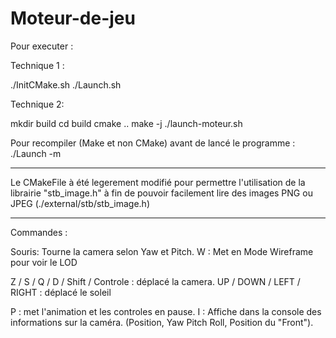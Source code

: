 # Moteur-de-jeu
Pour executer :

Technique 1 :

./InitCMake.sh
./Launch.sh

Technique 2:

mkdir build
cd build
cmake ..
make -j
./launch-moteur.sh

Pour recompiler (Make et non CMake) avant de lancé le programme :
./Launch -m

--- 

Le CMakeFile à été legerement modifié pour permettre l'utilisation de la librairie "stb_image.h"
à fin de pouvoir facilement lire des images PNG ou JPEG (./external/stb/stb_image.h)

---

Commandes :

Souris: Tourne la camera selon Yaw et Pitch.
W : Met en Mode Wireframe pour voir le LOD

Z / S / Q / D / Shift / Controle : déplacé la camera.
UP / DOWN / LEFT / RIGHT : déplacé le soleil

P : met l'animation et les controles en pause.
I : Affiche dans la console des informations sur la caméra. (Position, Yaw Pitch Roll, Position du "Front").
